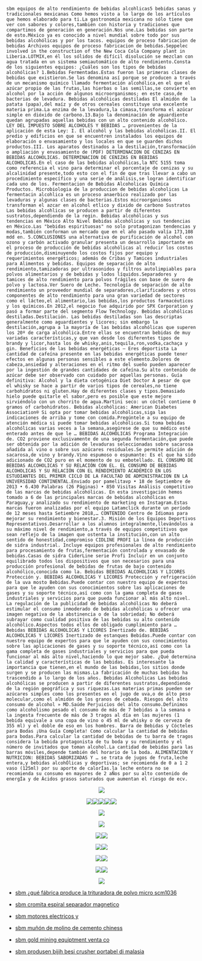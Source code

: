 
```
sbm equipos de alto rendimiento de bebidas alcohlicas5 bebidas sanas y tradicionales mexicanas Como hemos visto a lo largo de los artículos que hemos elaborado para ti.La gastronomía mexicana no sólo tiene que ver con sabores y colores,también con historia y tradiciones que compartimos de generación en generación.Nos une.Las bebidas son parte de esto.México ya es conocido a nivel mundial sobre todo por sus bebidas alcohólicas y por los tacos. equipos de proceso fabricacion de bebidas Archivos equipos de proceso fabricacion de bebidas.Seppelec involved in the construction of the New Coca Cola Company plant in Liberia.LOTMIX,en él los sólidos de difícil disolución se mezclan con agua tratada en un sistema semiautomático de alto rendimiento.Consta de los siguientes equipos: ¿Cuáles son los tipos de bebidas alcohólicas? 1.Bebidas Fermentadas.Estas fueron las primeras clases de bebidas que existieron.Se las denomina así porque se producen a través de un mecanismo químico llamado fermentación alcohólica,en el que el azúcar propio de las frutas,las hierbas o las semillas,se convierte en alcohol por la acción de algunos microorganismos; en este caso,de bacterias de levadura. Bebidas alcohólicas destiladas El almidón de la patata (papa),del maíz y de otros cereales constituye una excelente materia prima.La enzima de la levadura,la cimasa,transforma el azúcar simple en dióxido de carbono.13.Bajo la denominación de aguardiente quedan agrupadas aquellas bebidas con un alto contenido alcohólico. LEY DEL IMPUESTO SOBRE ALCOHOLES Y BEBIDAS … provenientes de la aplicación de esta Ley: I. El alcohól y las bebidas alcohólicas.II. El predio y edificios en que se encuentren instalados los equipos de elaboración o envasamiento y los locales en que se guarden dichos productos.III. Los aparatos destinados a la destilación,transformación o ampliación y envasamiento de (PDF) DETERMINACION DE CENIZAS EN BEBIDAS ALCOHOLICAS. DETERMINACION DE CENIZAS EN BEBIDAS ALCOHOLICAS.En el caso de las bebidas alcohólicas,la NTC 5155 toma como referencia el vino para determinar el porcentaje de cenizas y su alcalinidad presente,todo esto con el fin de que tras llevar a cabo un procedimiento específico y una serie de análisis,se logran identificar cada uno de los. Fermentacion de Bebidas Alcoholicas Química Productos. Microbiologia de la produccion de bebidas alcoholicas La fermentacin alcohlica es un proceso anaerbico realizado por las levaduras y algunas clases de bacterias.Estos microorganismos transforman el azcar en alcohol etlico y dixido de carbono Sustratos Las bebidas alcohlicas se producen a partir de diferentes sustratos,dependiendo de la regin. Bebidas alcohólicas y sus tendencias en México Alto Nivel Bebidas alcohólicas y sus tendencias en México.Las "bebidas espirituosas" no solo protagonizan tendencias y modas,también conforman un mercado que en el año pasado valía 173,108 mdd en. 5.CONCLUSIONES una alternativa de purificación de alcohol con ozono y carbón activado granular presenta un desarrollo importante en el proceso de producción de bebidas alcohólicas al reducir los costos de producción,disminuyendo los costos fijos por equipo y requerimientos energéticos; además de Cribas y Tamices industriales para Alimentos y bebidas. Equipos de separación de alto rendimiento,tamizadoras por ultrasonidos y filtros autolimpiables para polvos alimentarios y de bebidas y lodos líquidos.Separadores y tamices de alto rendimiento para polvos frágiles con base de suero de polvo y lactosa.Ver Suero de Leche. Tecnología de separación de alto rendimiento un proveedor mundial de separadores,clarificadores y otros componentes de alto rendimiento para una gran variedad de sectores como el lácteo,el alimentario,las bebidas,los productos farmacéuticos y los químicos.En 2012,el negocio fue adquirido por SPX Corporation y pasó a formar parte del segmento Flow Technology. Bebidas alcohólicas destiladas.Destilación. Las bebidas destiladas son las descriptas generalmente como aguardientes y licores; sin embargo la destilación,agrupa a la mayoría de las bebidas alcohólicas que superen los 20º de carga alcohólica.Entre ellas se encuentran bebidas de muy variadas características,y que van desde los diferentes tipos de brandy y licor,hasta los de whisky,anis,tequila,ron,vodka,cachaça y gin. Beneficios de las bebidas energéticas — Eres deportista La cantidad de cafeína presente en las bebidas energéticas puede tener efectos en algunas personas sensibles a este elemento.Dolores de cabeza,ansiedad y alteraciones en el ritmo del sueño pueden aparecer por la ingestión de grandes cantidades de cafeína.Su alto contenido de azúcar debe ser observado con cuidado por aquellas personas. Guía definitiva: Alcohol y la dieta cetogénica Diet Doctor A pesar de que el whisky se hace a partir de varios tipos de cereales,no tiene carbohidratos ni gluten.Hay de diferentes clases y tipos.Demasiado hielo puede quitarle el sabor,pero es posible que este mejore sirviéndolo con un chorrito de agua.Martini seco: un cóctel contiene 0 gramos of carbohidratos. Bebidas alcohólicas: American Diabetes Association® Si opta por tomar bebidas alcohólicas,siga las indicaciones de arriba y tome con comida.Pregúntele a su equipo de atención médica si puede tomar bebidas alcohólicas.Si toma bebidas alcohólicas varias veces a la semana,asegúrese de que su médico esté enterado antes de que le … BEBIDAS ALCOHÓLICAS Programa Integración de. CO2 proviene exclusivamente de una segunda fermentación,que puede ser obtenida por la adición de levaduras seleccionadas sobre sacarosa añadida al vino o sobre sus azúcares residuales.Se permite adición de sacarosa,de vino y brandy.Vino espumoso o espumante: Es el que ha sido adicionado de CO2 puro en el momento de su embotellado. EL CONSUMO DE BEBIDAS ALCOHOLICAS Y SU RELACIÓN CON EL. EL CONSUMO DE BEBIDAS ALCOHOLICAS Y SU RELACIÓN CON EL RENDIMIENTO ACADÉMICO EN LOS ESTUDIANTES DEL PRIMER CICLO DE LA FACULTAD DE ADMINISTRACION EN LA UNIVERSIDAD CONTINENTAL.Enviado por pamelitavp • 18 de Septiembre de 2013 • 6.430 Palabras (26 Páginas) • 850 Visitas Análisis competitivo de las marcas de bebidas alcohólicas. En esta investigación hemos tomado a 6 de las principales marcas de bebidas alcohólicas en Paraguay,y analizado su rendimiento de marketing en Instagram.Estas marcas fueron analizadas por el equipo Latamclick durante un período de 12 meses hasta Setiembre 2018,… CONTENIDO Centro de Idiomas para mejorar su rendimiento y bienestar.3. Misión de los Equipos Deportivos Representativos.Desarrollar a los alumnos integralmente,llevándolos a su máximo nivel de rendimiento,a través de equipos competitivos que sean reflejo de la imagen que ostenta la institución,con un alto sentido de honestidad,compromiso CIDLINE PROFI La línea de producción de sidra industrial. Incluye equipos profesionales de alto rendimiento para procesamiento de frutas,fermentación controlada y envasado de bebidas.Casas de sidra CiderLine serie Profi Incluir en un conjunto equilibrado todos los dispositivos que son necesarios para una producción profesional de bebidas de frutas de bajo contenido alcohólico,conocida como la. Bebidas BEBIDAS ALCOHOLICAS Y LICORES Protección y. BEBIDAS ALCOHOLICAS Y LICORES Protección y refrigeración de la uva mosto Bebidas.Puede contar con nuestro equipo de expertos para que le ayuden con sus conocimientos sobre las aplicaciones de gases y su soporte técnico,así como con la gama completa de gases industriales y servicios para que pueda funcionar al más alto nivel. La regulación de la publicidad de bebidas alcohólicas No deberá estimular el consumo inmoderado de bebidas alcohólicas u ofrecer una imagen negativa de la abstinencia o de la sobriedad; No deberá subrayar como cualidad positiva de las bebidas su alto contenido alcohólico.Aspectos todos ellos de obligado cumplimiento para … Bebidas BEBIDAS ALCOHOLICAS Y LICORES Inertizado de. BEBIDAS ALCOHOLICAS Y LICORES Inertizado de estanques Bebidas.Puede contar con nuestro equipo de expertos para que le ayuden con sus conocimientos sobre las aplicaciones de gases y su soporte técnico,así como con la gama completa de gases industriales y servicios para que pueda funcionar al más alto nivel,haciendo lo que mejor sabe. ¿Qué determina la calidad y características de las bebidas. Es interesante la importancia que tienen,en el mundo de las bebidas,los sitios donde surgen y se producen las mismas.La fabricación de muchas bebidas ha trascendido a lo largo de los años. Bebidas Alcoholicas Las bebidas alcohólicas se producen a partir de diferentes sustratos,dependiendo de la región geográfica y sus riquezas.Las materias primas pueden ser azúcares simples como los presentes en el jugo de uva,o de alto peso molecular,como el almidón de los granos de cebada. Riesgos del alto consumo de alcohol » MD.Saúde Perjuicios del alto consumo.Definimos como alcoholismo pesado el consumo de más de 7 bebidas a la semana o la ingesta frecuente de más de 3 tragos al día en las mujeres (1 bebida equivale a una copa de vino o 45 ml de whisky o de cerveza de 355 ml) y el doble de eso en los hombres. Barra de Bebidas y Cócteles para Bodas ¡Una Guía Completa! Como calcular la cantidad de bebidas para bodas.Para calcular la cantidad de bebidas de tu barra de tragos considera la bebida protagonista de tu boda y su rendimiento y el número de invitados que toman alcohol.La cantidad de bebidas para las barras móviles,depende también del horario de la boda. ALIMENTACION Y NUTRICION: BEBIDAS SABORIZADAS Y … se trata de jugos de fruta,leche entera,y bebidas alcohÓlicas y deportivas; se recomienda de 0 a 1 2 vaso (125ml) por su aporte de calorÍas.la leche entera no se recomienda su consumo en mayores de 2 aÑos por su alto contenido de energÍa y de Ácidos grasos saturados que aumentan el riesgo de ecv. 
```

<div align="center">

<a href="https://es-crusher.shibang-china.com/github&k=sbm+equipos+de+alto+rendimiento+de+bebidas+alcohlicas"><img src="https://static.shibang-china.com/es/crusher/logo.jpg"></a>

<a href="https://es-crusher.shibang-china.com/github&k=sbm+equipos+de+alto+rendimiento+de+bebidas+alcohlicas"><img src="https://static.shibang-china.com/es/crusher/index.jpg"></a><a href="https://es-crusher.shibang-china.com/material.htmlgithub&k=sbm+equipos+de+alto+rendimiento+de+bebidas+alcohlicas"><img src="https://static.shibang-china.com/es/crusher/material.jpg"></a><a href="https://es-crusher.shibang-china.com/application.htmlgithub&k=sbm+equipos+de+alto+rendimiento+de+bebidas+alcohlicas"><img src="https://static.shibang-china.com/es/crusher/application.jpg"></a><a href="https://es-crusher.shibang-china.com/aboutus.htmlgithub&k=sbm+equipos+de+alto+rendimiento+de+bebidas+alcohlicas"><img src="https://static.shibang-china.com/es/crusher/aboutus.jpg"></a><a href="https://es-crusher.shibang-china.com/contact.htmlgithub&k=sbm+equipos+de+alto+rendimiento+de+bebidas+alcohlicas"><img src="https://static.shibang-china.com/es/crusher/contact.jpg"></a>

<a href="https://es-crusher.shibang-china.com/github&k=sbm+equipos+de+alto+rendimiento+de+bebidas+alcohlicas"><img src="https://static.shibang-china.com/es/crusher/banner.jpg"></a>

<a href="https://swt.shibang-china.com/github&k=sbm+equipos+de+alto+rendimiento+de+bebidas+alcohlicas"><img src="https://static.shibang-china.com/es/crusher/text.jpg"></a>

<a href="https://swt.shibang-china.com/github&k=sbm+equipos+de+alto+rendimiento+de+bebidas+alcohlicas"><img src="https://static.shibang-china.com/es/crusher/chat.jpg"></a><a href="https://es-crusher.shibang-china.com/contact.htmlgithub&k=sbm+equipos+de+alto+rendimiento+de+bebidas+alcohlicas"><img src="https://static.shibang-china.com/es/crusher/message.jpg"></a>

<a href="https://es-crusher.shibang-china.com/products/pe.htmlgithub&k=sbm+equipos+de+alto+rendimiento+de+bebidas+alcohlicas"><img src="https://static.shibang-china.com/es/crusher/pe.jpg"></a><a href="https://es-crusher.shibang-china.com/products/pf.htmlgithub&k=sbm+equipos+de+alto+rendimiento+de+bebidas+alcohlicas"><img src="https://static.shibang-china.com/es/crusher/pf.jpg"></a>

<a href="https://es-crusher.shibang-china.com/products/hpt.htmlgithub&k=sbm+equipos+de+alto+rendimiento+de+bebidas+alcohlicas"><img src="https://static.shibang-china.com/es/crusher/hpt.jpg"></a><a href="https://es-crusher.shibang-china.com/products/vsi.htmlgithub&k=sbm+equipos+de+alto+rendimiento+de+bebidas+alcohlicas"><img src="https://static.shibang-china.com/es/crusher/vsi.jpg"></a>

<a href="https://es-crusher.shibang-china.com/products/klv.htmlgithub&k=sbm+equipos+de+alto+rendimiento+de+bebidas+alcohlicas"><img src="https://static.shibang-china.com/es/crusher/klv.jpg"></a><a href="https://es-crusher.shibang-china.com/products/portable.htmlgithub&k=sbm+equipos+de+alto+rendimiento+de+bebidas+alcohlicas"><img src="https://static.shibang-china.com/es/crusher/portable.jpg"></a>

<a href="https://swt.shibang-china.com/github&k=sbm+equipos+de+alto+rendimiento+de+bebidas+alcohlicas"><img src="https://static.shibang-china.com/es/crusher/case.jpg"></a>

</div>


* [sbm ¿qué fábrica produce la trituradora de polvo micro scm1036 ](sbm%20%C2%BFqu%C3%A9%20f%C3%A1brica%20produce%20la%20trituradora%20de%20polvo%20micro%20scm1036%20.md)

* [sbm cromita espiral separador magnetico](sbm%20cromita%20espiral%20separador%20magnetico.md)

* [sbm motores electricos y](sbm%20motores%20electricos%20y.md)

* [sbm muñón de molino de cemento chiness](sbm%20mu%C3%B1%C3%B3n%20de%20molino%20de%20cemento%20chiness.md)

* [sbm gold mining equiptment venta co](sbm%20gold%20mining%20equiptment%20venta%20co.md)

* [sbm produsen bijih besi crusher portabel di malasia](sbm%20produsen%20bijih%20besi%20crusher%20portabel%20di%20malasia.md)